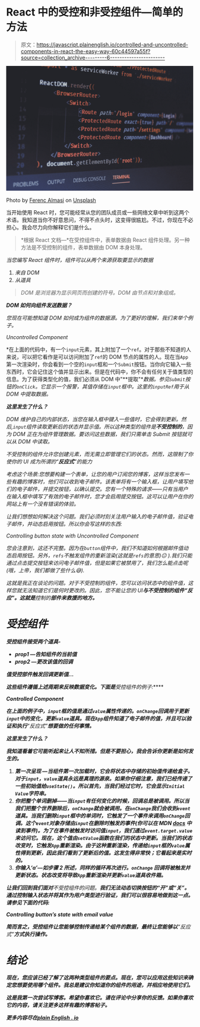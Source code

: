 # React 中的受控和非受控组件—简单的方法

> 原文：<https://javascript.plainenglish.io/controlled-and-uncontrolled-components-in-react-the-easy-way-60c44597a55f?source=collection_archive---------6----------------------->

![](img/ce86edb9c33ef0b4512070fa34308557.png)

Photo by [Ferenc Almasi](https://unsplash.com/@flowforfrank?utm_source=medium&utm_medium=referral) on [Unsplash](https://unsplash.com?utm_source=medium&utm_medium=referral)

当开始使用 React 时，您可能经常从您的团队成员或一些网络文章中听到这两个术语。我知道当你不好意思问，不得不点头时，这变得很尴尬。不过，你现在不必担心。我会尽力向你解释它们是什么。

> *根据 React 文档—*在受控组件中，表单数据由 React 组件处理。另一种方法是不受控制的组件，表单数据由 DOM 本身处理。

*当您编写 React 组件时，组件可以从两个来源获取要显示的数据*

1.  *来自 DOM*
2.  *从道具*

> *DOM 是浏览器为显示网页而创建的符号。DOM 由节点和对象组成。*

***DOM 如何向组件发送数据？***

*您现在可能想知道 DOM 如何成为组件的数据源。为了更好的理解，我们来举个例子。*

*Uncontrolled Component*

*在上面的代码中，有一个`input`元素，其上附加了一个`ref`。对于那些不知道的人来说，可以把它看作是可以访问附加了`ref`的 DOM 节点的属性的人。现在当`App`第一次渲染时，你会看到一个空的`input`框和一个`Submit`按钮。当你向它输入一些东西时，它会记住这个值并显示出来。但是在代码中，你不会有任何关于值类型的信息。为了获得类型化的值，我们必须从 DOM 中"**提取"**数据。参见`Submit`按钮的`onClick`。它显示一个报警，其值存储在`input`框中。这里的`inputRef`用于从 DOM 中提取数据。*

***这里发生了什么？***

*DOM 维护自己的内部状态，当您在输入框中键入一些值时，它会得到更新。然后,`input`组件读取更新后的状态并显示值。所以这种类型的组件是**不受控制的**，因为 DOM 正在为组件管理数据。要访问这些数据，我们只需单击 Submit 按钮就可以从 DOM 中读取。*

*不受控制的组件允许您创建元素，而无需立即管理它们的状态。然而，这限制了你使你的 UI 成为所谓的“**反应式**”的能力*

*考虑这个场景:*您想要构建一个表单，让您的用户订阅您的博客，这样当您发布一些有趣的博客时，他们可以收到电子邮件。该表单将有一个输入框，让用户填写他们的电子邮件，并提交按钮，以确认提交。您有一个特殊的请求——只有当用户在输入框中填写了有效的电子邮件时，您才会启用提交按钮。这可以让用户在你的网站上有一个没有错误的体验。**

*让我们想想如何解决这个问题。我们必须时刻关注用户输入的电子邮件值，验证电子邮件，并动态启用按钮。所以你会写这样的东西:*

*Controlling button state with Uncontrolled Component*

*您会注意到，这还不完整。因为在`button`组件中，我们不知道如何根据邮件值动态启用按钮。另外，`refs`不触发组件的重新渲染(这就是`refs`的意思)😐 ).我们只能通过点击提交按钮来访问电子邮件值，但是如果它被禁用了，我们怎么能点击呢(哦，上帝，我们都做了些什么😅).*

*这就是我正在谈论的问题。对于不受控制的组件，您可以访问状态中的组件值，这样您就无法知道它们是何时更改的。因此，您不能让您的 UI**与不受控制的组件“反应”。这就是**控制的**部件来救援的地方。***

# ***受控组件***

***受控组件接受两个道具-***

*   ***prop1 —告知组件的当前值***
*   ***prop2 —更改该值的回调***

*****值受控部件触发回调更新值…*****

***这些组件遵循上述周期来反映数据变化。下面是**受控组件的例子:*****

***Controlled Component***

***在上面的例子中，`input`框的值是通过`value`属性传递的。`onChange`回调用于更新`input`中的变化，更新`value`道具。现在`App`组件知道了电子邮件的值，并且可以验证和执行**“反应式”**想要做的任何事情。***

*****这里发生了什么？*****

***我知道看着它可能听起来让人不知所措。但是不要担心，我会告诉你更新是如何发生的。***

1.  *****第一次呈现** —当组件第一次加载时，它会将状态中存储的初始值传递给盒子。对于`input`，`value`道具永远是真理的源泉。如果你仔细注意，我们已经传递了一些初始值给`useState()`。所以首先，当我们经过它时，它会显示`Initial Value`字符串。***
2.  *****你把整个单词**删掉——当`input`有任何变化的时候，回调总是被调用。所以当我们把整个世界删除后，`onChange`就会被调用。在`onChange`我们会收到`event`道具。当我们删除`input`框中的单词时，它触发了一个事件来调用`onChange`回调。这个`event`对象存储由`input`在删除时触发的事件(你可以在 MDN [docs](https://developer.mozilla.org/en-US/docs/Web/API/Event) 中读到事件)。为了在事件被触发时访问值`input`，我们通过`event.target.value`来访问它。现在，这个值由`setValue`函数在我们的状态中更新。当我们的状态改变时，它触发`App`重新渲染。由于这种重新渲染，传递给`input`框的`value`属性得到更新，因此我们看到了更新后的值。这发生得非常快；它看起来是实时的。***
3.  *****你输入‘a’**—如步骤 2 所述，同样的循环再次进行。`onChange` 回调将被触发并更新状态。状态改变将导致`App`重新渲染并更新`value`道具收件箱。***

***让我们回到我们面对**不受控组件的问题。**我们无法动态切换按钮的“开”或“关”。通过控制输入状态并将其作为用户类型进行验证，我们可以很容易地做到这一点。请参见下面的代码:***

***Controlling button’s state with email value***

***简而言之，**受控组件**让您能够控制传递给某个组件的数据，最终让您能够以**“反应式”**方式执行操作。***

# ***结论***

***现在，您应该已经了解了这两种类型组件的要点。现在，您可以应用这些知识来确定您想要使用哪个组件。我总是建议你知道你的组件的用途，并相应地使用它们。***

***这是我第一次尝试写博客。希望你喜欢它。请在评论中分享你的反馈。如果你喜欢它的内容，请关注更多这样有趣的博客帖子。***

****更多内容尽在*[*plain English . io*](http://plainenglish.io/)***